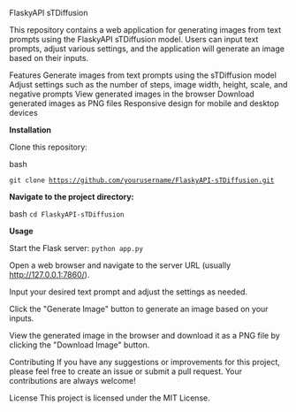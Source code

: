 FlaskyAPI sTDiffusion

This repository contains a web application for generating images from text prompts using the FlaskyAPI sTDiffusion model. Users can input text prompts, adjust various settings, and the application will generate an image based on their inputs.

Features
Generate images from text prompts using the sTDiffusion model
Adjust settings such as the number of steps, image width, height, scale, and negative prompts
View generated images in the browser
Download generated images as PNG files
Responsive design for mobile and desktop devices

<b>Installation</b>

Clone this repository:

bash

<code>git clone https://github.com/yourusername/FlaskyAPI-sTDiffusion.git</code>

<b>Navigate to the project directory:</b>

bash
<code>cd FlaskyAPI-sTDiffusion</code>


<b>Usage</b>

Start the Flask server:
<code>python app.py</code>

Open a web browser and navigate to the server URL (usually http://127.0.0.1:7860/).

Input your desired text prompt and adjust the settings as needed.

Click the "Generate Image" button to generate an image based on your inputs.

View the generated image in the browser and download it as a PNG file by clicking the "Download Image" button.

Contributing
If you have any suggestions or improvements for this project, please feel free to create an issue or submit a pull request. Your contributions are always welcome!

License
This project is licensed under the MIT License.
